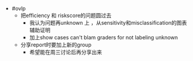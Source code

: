 - #ovlp
	- 把efficiency 和 riskscore的问题圆过去
		- 我认为问题再unknown 上 ，从sensitivity和misclassification的图表辅助证明
		- 加上show cases can't blam graders for not labeling unknown
	- 分享report时要加上新的group
		- 希望能在周三讨论后再分享出来